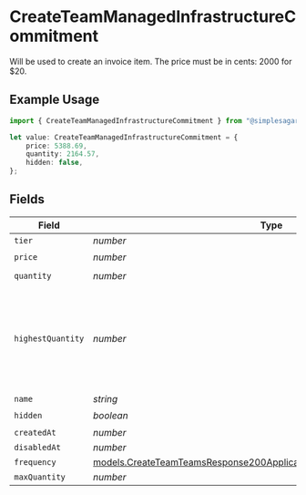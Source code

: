 # CreateTeamManagedInfrastructureCommitment

Will be used to create an invoice item. The price must be in cents: 2000 for $20.

## Example Usage

```typescript
import { CreateTeamManagedInfrastructureCommitment } from "@simplesagar/vercel/models/createteamop.js";

let value: CreateTeamManagedInfrastructureCommitment = {
    price: 5388.69,
    quantity: 2164.57,
    hidden: false,
};
```

## Fields

| Field                                                                                                                                                | Type                                                                                                                                                 | Required                                                                                                                                             | Description                                                                                                                                          |
| ---------------------------------------------------------------------------------------------------------------------------------------------------- | ---------------------------------------------------------------------------------------------------------------------------------------------------- | ---------------------------------------------------------------------------------------------------------------------------------------------------- | ---------------------------------------------------------------------------------------------------------------------------------------------------- |
| `tier`                                                                                                                                               | *number*                                                                                                                                             | :heavy_minus_sign:                                                                                                                                   | N/A                                                                                                                                                  |
| `price`                                                                                                                                              | *number*                                                                                                                                             | :heavy_check_mark:                                                                                                                                   | N/A                                                                                                                                                  |
| `quantity`                                                                                                                                           | *number*                                                                                                                                             | :heavy_check_mark:                                                                                                                                   | N/A                                                                                                                                                  |
| `highestQuantity`                                                                                                                                    | *number*                                                                                                                                             | :heavy_minus_sign:                                                                                                                                   | The highest quantity in the current period. Used to render the correct enable/disable UI for add-ons.                                                |
| `name`                                                                                                                                               | *string*                                                                                                                                             | :heavy_minus_sign:                                                                                                                                   | N/A                                                                                                                                                  |
| `hidden`                                                                                                                                             | *boolean*                                                                                                                                            | :heavy_check_mark:                                                                                                                                   | N/A                                                                                                                                                  |
| `createdAt`                                                                                                                                          | *number*                                                                                                                                             | :heavy_minus_sign:                                                                                                                                   | N/A                                                                                                                                                  |
| `disabledAt`                                                                                                                                         | *number*                                                                                                                                             | :heavy_minus_sign:                                                                                                                                   | N/A                                                                                                                                                  |
| `frequency`                                                                                                                                          | [models.CreateTeamTeamsResponse200ApplicationJSONResponseBodyFrequency](../models/createteamteamsresponse200applicationjsonresponsebodyfrequency.md) | :heavy_minus_sign:                                                                                                                                   | N/A                                                                                                                                                  |
| `maxQuantity`                                                                                                                                        | *number*                                                                                                                                             | :heavy_minus_sign:                                                                                                                                   | N/A                                                                                                                                                  |